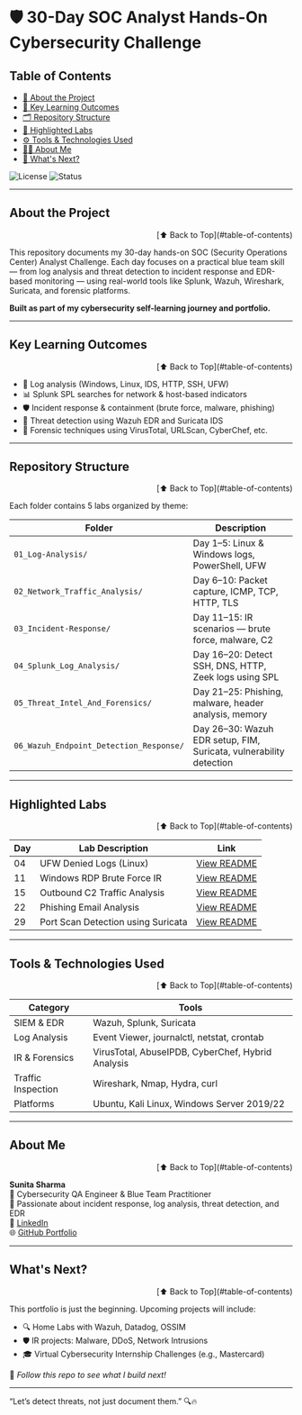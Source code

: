 # 🛡️ 30-Day SOC Analyst Hands-On Cybersecurity Challenge

## Table of Contents

- [🎯 About the Project](#about-the-project)
- [🧠 Key Learning Outcomes](#key-learning-outcomes)
- [🗂️ Repository Structure](#repository-structure)
- [📌 Highlighted Labs](#highlighted-labs)
- [⚙️ Tools & Technologies Used](#tools--technologies-used)
- [🧑‍💻 About Me](#about-me)
- [📌 What's Next?](#whats-next)

![License](https://img.shields.io/badge/license-MIT-blue)
![Status](https://img.shields.io/badge/project-completed-brightgreen)

---

## About the Project

<p align="right">[⬆️ Back to Top](#table-of-contents)</p>

This repository documents my 30-day hands-on SOC (Security Operations Center) Analyst Challenge. Each day focuses on a practical blue team skill — from log analysis and threat detection to incident response and EDR-based monitoring — using real-world tools like Splunk, Wazuh, Wireshark, Suricata, and forensic platforms.

**Built as part of my cybersecurity self-learning journey and portfolio.**

---

## Key Learning Outcomes

<p align="right">[⬆️ Back to Top](#table-of-contents)</p>

- 🔎 Log analysis (Windows, Linux, IDS, HTTP, SSH, UFW)
- 📊 Splunk SPL searches for network & host-based indicators
- 🛡️ Incident response & containment (brute force, malware, phishing)
- 🧪 Threat detection using Wazuh EDR and Suricata IDS
- 🧰 Forensic techniques using VirusTotal, URLScan, CyberChef, etc.

---

## Repository Structure

<p align="right">[⬆️ Back to Top](#table-of-contents)</p>

Each folder contains 5 labs organized by theme:

| Folder | Description |
|--------|-------------|
| `01_Log-Analysis/` | Day 1–5: Linux & Windows logs, PowerShell, UFW |
| `02_Network_Traffic_Analysis/` | Day 6–10: Packet capture, ICMP, TCP, HTTP, TLS |
| `03_Incident-Response/` | Day 11–15: IR scenarios — brute force, malware, C2 |
| `04_Splunk_Log_Analysis/` | Day 16–20: Detect SSH, DNS, HTTP, Zeek logs using SPL |
| `05_Threat_Intel_And_Forensics/` | Day 21–25: Phishing, malware, header analysis, memory |
| `06_Wazuh_Endpoint_Detection_Response/` | Day 26–30: Wazuh EDR setup, FIM, Suricata, vulnerability detection |

---

## Highlighted Labs

<p align="right">[⬆️ Back to Top](#table-of-contents)</p>

| Day | Lab Description                        | Link |
|-----|----------------------------------------|------|
| 04  | UFW Denied Logs (Linux)                | [View README](01_Log-Analysis/Day04_1_Log_Analysis_Linux-UFW-Logs/README.md) |
| 11  | Windows RDP Brute Force IR             | [View README](03_Incident-Response/Day11_3_Incident_Response_Windows-Service-RDP-Brute-Force-Attack/README.md) |
| 15  | Outbound C2 Traffic Analysis           | [View README](03_Incident-Response/Day15_3_Incident_Response_Linux-Suspicious-Network-Connection/README.md) |
| 22  | Phishing Email Analysis                | [View README](05_Threat_Intel_And_Forensics/Day22_5_Threat_Intel_Forensics_Phishing-Email-Analysis/README.md) |
| 29  | Port Scan Detection using Suricata     | [View README](06_Wazuh_Endpoint_Detection_Response/Day29_6_Wazuh_Endpoint_Detection_Suricata-IDS-Wazuh-Agent/README.md) |

---

## Tools & Technologies Used

<p align="right">[⬆️ Back to Top](#table-of-contents)</p>

| Category | Tools |
|---------|--------|
| SIEM & EDR | Wazuh, Splunk, Suricata |
| Log Analysis | Event Viewer, journalctl, netstat, crontab |
| IR & Forensics | VirusTotal, AbuseIPDB, CyberChef, Hybrid Analysis |
| Traffic Inspection | Wireshark, Nmap, Hydra, curl |
| Platforms | Ubuntu, Kali Linux, Windows Server 2019/22 |

---

## About Me

<p align="right">[⬆️ Back to Top](#table-of-contents)</p>

**Sunita Sharma**  
🔐 Cybersecurity QA Engineer & Blue Team Practitioner  
📌 Passionate about incident response, log analysis, threat detection, and EDR  
🔗 [LinkedIn](https://linkedin.com/in/sunitanigam-sharma)  
🌐 [GitHub Portfolio](https://github.com/suneetasharma)

---

## What's Next?

<p align="right">[⬆️ Back to Top](#table-of-contents)</p>

This portfolio is just the beginning. Upcoming projects will include:

- 🔍 Home Labs with Wazuh, Datadog, OSSIM
- 🛡️ IR projects: Malware, DDoS, Network Intrusions
- 🎓 Virtual Cybersecurity Internship Challenges (e.g., Mastercard)

📌 *Follow this repo to see what I build next!*

---

“Let’s detect threats, not just document them.” 🔍🔥
